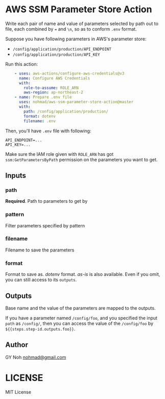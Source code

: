 # AWS SSM Parameter Store Action

Write each pair of name and value of parameters selected by path out to file, each combined by `=` and `\n`, so as to conform `.env` format.

Suppose you have following parameters in AWS's parameter store:

  * `/config/application/production/API_ENDPOINT`
  * `/config/application/production/API_KEY`

Run this action:

```yml
    - uses: aws-actions/configure-aws-credentials@v3
      name: Configure AWS Credentials
      with:
        role-to-assume: ROLE_ARN
        aws-region: ap-northeast-2
    - name: Prepare .env file
      uses: nohmad/aws-ssm-parameter-store-action@master
      with:
        path: /config/application/production/
        format: dotenv
        filename: .env
```

Then, you'll have `.env` file with following:

```
API_ENDPOINT=...
API_KEY=...
```

Make sure the IAM role given with `ROLE_ARN` has got `ssm:GetParametersByPath` permission on the parameters you want to get.

## Inputs

### path

**Required**. Path to parameters to get by

### pattern

Filter parameters specified by pattern

### filename

Filename to save the parameters

### format

Format to save as. *dotenv* format. *as-is* is also available. Even if you omit, you can still access to its `outputs`.

## Outputs

Base name and the value of the parameters are mapped to the outputs.

If you have a parameter named `/config/foo`, and you specified the input `path` as `/config/`, then you can access the value of the `/config/foo` by `${{steps.step-id.outputs.foo}}`.

## Author

GY Noh <nohmad@gmail.com>

# LICENSE

MIT License

